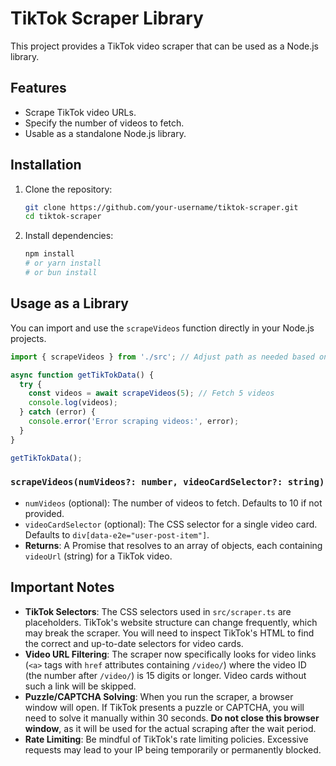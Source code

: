 # TikTok Scraper Library

This project provides a TikTok video scraper that can be used as a Node.js library.

## Features

- Scrape TikTok video URLs.
- Specify the number of videos to fetch.
- Usable as a standalone Node.js library.

## Installation

1. Clone the repository:
   ```bash
   git clone https://github.com/your-username/tiktok-scraper.git
   cd tiktok-scraper
   ```
2. Install dependencies:
   ```bash
   npm install
   # or yarn install
   # or bun install
   ```

## Usage as a Library

You can import and use the `scrapeVideos` function directly in your Node.js projects.

```typescript
import { scrapeVideos } from './src'; // Adjust path as needed based on your project structure

async function getTikTokData() {
  try {
    const videos = await scrapeVideos(5); // Fetch 5 videos
    console.log(videos);
  } catch (error) {
    console.error('Error scraping videos:', error);
  }
}

getTikTokData();
```

### `scrapeVideos(numVideos?: number, videoCardSelector?: string)`

- `numVideos` (optional): The number of videos to fetch. Defaults to 10 if not provided.
- `videoCardSelector` (optional): The CSS selector for a single video card. Defaults to `div[data-e2e="user-post-item"]`.
- **Returns**: A Promise that resolves to an array of objects, each containing `videoUrl` (string) for a TikTok video.

## Important Notes

- **TikTok Selectors**: The CSS selectors used in `src/scraper.ts` are placeholders. TikTok's website structure can change frequently, which may break the scraper. You will need to inspect TikTok's HTML to find the correct and up-to-date selectors for video cards.
- **Video URL Filtering**: The scraper now specifically looks for video links (`<a>` tags with `href` attributes containing `/video/`) where the video ID (the number after `/video/`) is 15 digits or longer. Video cards without such a link will be skipped.
- **Puzzle/CAPTCHA Solving**: When you run the scraper, a browser window will open. If TikTok presents a puzzle or CAPTCHA, you will need to solve it manually within 30 seconds. **Do not close this browser window**, as it will be used for the actual scraping after the wait period.
- **Rate Limiting**: Be mindful of TikTok's rate limiting policies. Excessive requests may lead to your IP being temporarily or permanently blocked.
